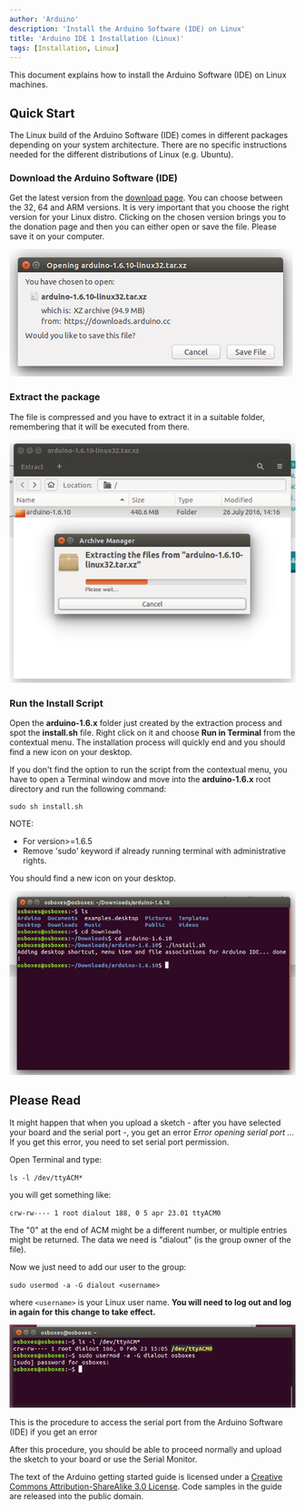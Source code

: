 ```yaml
---
author: 'Arduino'
description: 'Install the Arduino Software (IDE) on Linux'
title: 'Arduino IDE 1 Installation (Linux)'
tags: [Installation, Linux]
---
```


This document explains how to install the Arduino Software (IDE) on Linux machines.

## Quick Start

The Linux build of the Arduino Software (IDE) comes in different packages depending on your system architecture. There are no specific instructions needed for the different distributions of Linux (e.g. Ubuntu).

### Download the Arduino Software (IDE)

Get the latest version from the [download page](https://www.arduino.cc/en/Main/Software). You can choose between the 32, 64 and ARM versions. It is very important that you choose the right version for your Linux distro. Clicking on the chosen version brings you to the donation page and then you can either open or save the file. Please save it on your computer.

![Save the file.](assets/Linux_Download.jpg)

### Extract the package

The file is compressed and you have to extract it in a suitable folder, remembering that it will be executed from there.

![Extracting the package.](assets/Linux_Extract.jpg)

### Run the Install Script

Open the **arduino-1.6.x** folder just created by the extraction process and spot the **install.sh** file. Right click on it and choose **Run in Terminal** from the contextual menu. The installation process will quickly end and you should find a new icon on your desktop.

If you don't find the option to run the script from the contextual menu, you have to open a Terminal window and move into the **arduino-1.6.x** root directory and run the following command:

```
sudo sh install.sh
```
NOTE: 
- For version>=1.6.5
- Remove 'sudo' keyword if already running terminal with administrative rights. 


You should find a new icon on your desktop.

![Running the installation script.](assets/Linux_Install_2.jpg)

## Please Read

It might happen that when you upload a sketch - after you have selected your board and the serial port -, you get an error _Error opening serial port ..._
If you get this error, you need to set serial port permission.

Open Terminal and type:

`ls -l /dev/ttyACM*`

you will get something like:

`crw-rw---- 1 root dialout 188, 0 5 apr 23.01 ttyACM0`

The "0" at the end of ACM might be a different number, or multiple entries might be returned. The data we need is "dialout" (is the group owner of the file).

Now we just need to add our user to the group:

`sudo usermod -a -G dialout <username>`

where `<username>` is your Linux user name. **You will need to log out and log in again for this change to take effect.**

![Adding user to the group.](assets/Ubuntu_Serial.jpg)

This is the procedure to access the serial port from the Arduino Software (IDE) if you get an error

After this procedure, you should be able to proceed normally and upload the sketch to your board or use the Serial Monitor.

The text of the Arduino getting started guide is licensed under a
[Creative Commons Attribution-ShareAlike 3.0 License](http://creativecommons.org/licenses/by-sa/3.0/). Code samples in the guide are released into the public domain.
